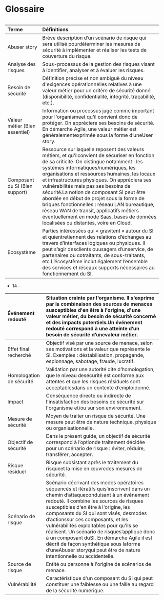 # Glossaire

|  |
| :--- |


| Terme | Définitions |
| :--- | :--- |
| Abuser story | Brève description d’un scénario de risque qui sera utilisé pourdéterminer les mesures de sécurité à implémenter et réaliser les tests de couverture du risque. |
| Analyse des risques | Sous-processus de la gestion des risques visant à identifier, analyser et à évaluer les risques. |
| Besoin de sécurité | Définition précise et non ambiguë du niveau d'exigences opérationnelles relatives à une valeur métier pour un critère de sécurité donné \(disponibilité, confidentialité, intégrité, traçabilité, etc.\). |
| Valeur métier \(Bien essentiel\) | Information ou processus jugé comme important pour l'organismeet qu’il convient donc de protéger. On appréciera ses besoins de sécurité. En démarche Agile, une valeur métier est généralementexprimée sous la forme d’uneUser story. |
| Composant du SI \(Bien support\) | Ressource sur laquelle reposent des valeurs métiers, et qu’ilconvient de sécuriser en fonction de sa criticité. On distingue notamment : les systèmes informatiques/numériques, les organisations et ressources humaines, les locaux et infrastructures physiques. On appréciera ses vulnérabilités mais pas ses besoins de sécurité.La notion de composant SI peut être abordée en début de projet sous la forme de briques fonctionnelles : réseau LAN bureautique, réseau WAN de transit, applicatifs métiers éventuellement en mode Saas, bases de données localisées ou distantes, voire en Cloud. |
| Ecosystème | Parties intéressées qui « gravitent » autour du SI et quientretiennent des relations d’échanges au travers d’interfaces logiques ou physiques. Il peut s’agir desclients ouusagers d’unservice, de partenaires ou cotraitants, de sous-traitants, etc.L’écosystème inclut également l’ensemble des services et réseaux supports nécessaires au fonctionnement du SI. |

- 14 -

| Événement redouté | Situation crainte par l'organisme. Il s'exprime par la combinaison des sources de menaces susceptibles d'en être à l'origine, d'une valeur métier, du besoin de sécurité concerné et des impacts potentiels.Un événement redouté correspond à une atteinte d’un besoin de sécurité d’unevaleur métier. |
| :--- | :--- |
| Effet final recherché | Objectif visé par une source de menace, selon ses motivations et la valeur que représente le SI. Exemples : déstabilisation, propagande, espionnage, sabotage, fraude, lucratif. |
| Homologation de sécurité | Validation par une autorité dite d’homologation, que le niveau desécurité est conforme aux attentes et que les risques résiduels sont acceptablesdans un contexte d’emploidonné. |
| Impact | Conséquence directe ou indirecte de l'insatisfaction des besoins de sécurité sur l'organisme et/ou sur son environnement. |
| Mesure de sécurité | Moyen de traiter un risque de sécurité. Une mesure peut être de nature technique, physique ou organisationnelle. |
| Objectif de sécurité | Dans le présent guide, un objectif de sécurité correspond à l’optionde traitement décidée pour un scénario de risque : éviter, réduire, transférer, accepter. |
| Risque résiduel | Risque subsistant après le traitement du risqueet la mise en œuvredes mesures de sécurité. |
| Scénario de risque | Scénario décrivant des modes opératoires séquencés et itératifs quis’inscrivent dans un chemin d’attaqueconduisant à un événement redouté. Il combine les sources de risques susceptibles d'en être à l'origine, les composants du SI qui sont visés, desmodes d’actionssur ces composants, et les vulnérabilités exploitables pour qu'ils se réalisent. Un scénario de risques’applique donc à un composant duSI. En démarche Agile il est décrit de façon synthétique sous laforme d’uneAbuser storyqui peut être de nature intentionnelle ou accidentelle. |
| Source de risque | Entité ou personne à l'origine de scénarios de menace. |
| Vulnérabilité | Caractéristique d'un composant du SI qui peut constituer une faiblesse ou une faille au regard de la sécurité numérique. |



